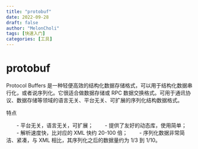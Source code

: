 ```yaml
---
title: "protobuf"
date: 2022-09-28
draft: false
author: "MelonCholi"
tags: [快速入门]
categories: [工具]
---
```


# protobuf

Protocol Buffers 是一种轻便高效的结构化数据存储格式，可以用于结构化数据串行化，或者说序列化。它很适合做数据存储或 RPC 数据交换格式。可用于通讯协议、数据存储等领域的语言无关、平台无关、可扩展的序列化结构数据格式。

特点

　　- 平台无关，语言无关，可扩展；
　　- 提供了友好的动态库，使用简单；
　　- 解析速度快，比对应的 XML 快约 20-100 倍；
　　- 序列化数据非常简洁、紧凑，与 XML 相比，其序列化之后的数据量约为 1/3 到 1/10。